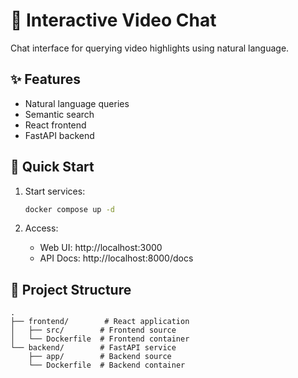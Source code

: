 # 💬 Interactive Video Chat

Chat interface for querying video highlights using natural language.

## ✨ Features
- Natural language queries
- Semantic search
- React frontend
- FastAPI backend

## 🚀 Quick Start

1. Start services:
   ```bash
   docker compose up -d
   ```

2. Access:
   - Web UI: http://localhost:3000
   - API Docs: http://localhost:8000/docs

## 📁 Project Structure
```
.
├── frontend/        # React application
│   ├── src/        # Frontend source
│   └── Dockerfile  # Frontend container
└── backend/        # FastAPI service
    ├── app/        # Backend source
    └── Dockerfile  # Backend container
```

